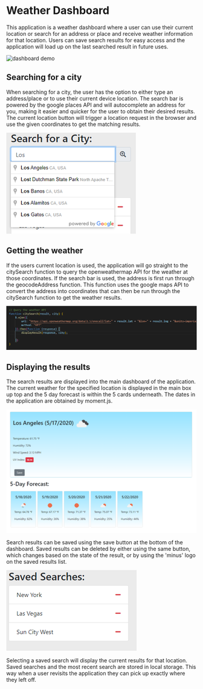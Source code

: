 # Weather Dashboard

This application is a weather dashboard where a user can use their current location or search for an address or place and receive weather information for that location. Users can save search results for easy access and the application will load up on the last searched result in future uses.

![dashboard demo](./readme-assets/dashboard.gif)

## Searching for a city

When searching for a city, the user has the option to either type an address/place or to use their current device location. The search bar is powered by the google places API and will autocomplete an address for you, making it easier and quicker for the user to obtain their desired results. The current location button will trigger a location request in the browser and use the given coordinates to get the matching results.

![search bar](./readme-assets/search.png)

## Getting the weather

If the users current location is used, the application will go straight to the citySearch function to query the openweathermap API for the weather at those coordinates. If the search bar is used, the address is first run through the geocodeAddress function. This function uses the google maps API to convert the address into coordinates that can then be run through the citySearch function to get the weather results.

![citySearch function](./readme-assets/citySearch.PNG)

## Displaying the results

The search results are displayed into the main dashboard of the application. The current weather for the specified location is displayed in the main box up top and the 5 day forecast is within the 5 cards underneath. The dates in the application are obtained by moment.js.

![dashboard](./readme-assets/dashboard.PNG)

Search results can be saved using the save button at the bottom of the dashboard. Saved results can be deleted by either using the same button, which changes based on the state of the result, or by using the 'minus' logo on the saved results list.

![saved results](./readme-assets/saved.PNG)

Selecting a saved search will display the current results for that location. Saved searches and the most recent search are stored in local storage. This way when a user revisits the application they can pick up exactly where they left off.
